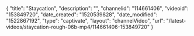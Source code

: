 {
    "title": "Staycation",
    "description": "",
    "channelid": "114661406",
    "videoid": "153849720",
    "date_created": "1520539828",
    "date_modified": "1522867192",
    "type": "captivate",
    "layout": "channelVideo",
    "url": "\/latest-videos\/staycation-rough-06b-mp4\/114661406-153849720"
}